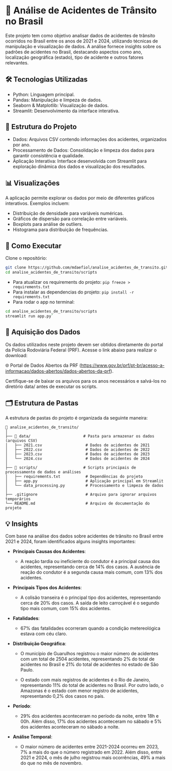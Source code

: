 # 🚗 Análise de Acidentes de Trânsito no Brasil
Este projeto tem como objetivo analisar dados de acidentes de trânsito ocorridos no Brasil entre os anos de 2021 e 2024, utilizando técnicas de manipulação e visualização de dados. A análise fornece insights sobre os padrões de acidentes no Brasil, destacando aspectos como ano, localização geográfica (estado), tipo de acidente e outros fatores relevantes.

## 🛠️ Tecnologias Utilizadas
- Python: Linguagem principal.
- Pandas: Manipulação e limpeza de dados.
- Seaborn & Matplotlib: Visualização de dados.
- Streamlit: Desenvolvimento da interface interativa.

## 📂 Estrutura do Projeto
- Dados: Arquivos CSV contendo informações dos acidentes, organizados por ano.
- Processamento de Dados: Consolidação e limpeza dos dados para garantir consistência e qualidade.
- Aplicação Interativa: Interface desenvolvida com Streamlit para exploração dinâmica dos dados e visualização dos resultados.

## 📊 Visualizações
A aplicação permite explorar os dados por meio de diferentes gráficos interativos. Exemplos incluem:

- Distribuição de densidade para variáveis numéricas.
- Gráficos de dispersão para correlação entre variáveis.
- Boxplots para análise de outliers.
- Histograma para distribuição de frequências.

## 🚀 Como Executar
Clone o repositório:

```bash
git clone https://github.com/mdaefiol/analise_acidentes_de_transito.git
cd analise_acidentes_de_transito/scripts
```
- Para atualizar os requirements do projeto: `pip freeze > requirements.txt`
- Para instalar as dependencias do projeto: `pip install -r requirements.txt`
- Para rodar o app no terminal: 
```bash
cd analise_acidentes_de_transito/scripts
streamlit run app.py`
```

## 🔗 Aquisição dos Dados
Os dados utilizados neste projeto devem ser obtidos diretamente do portal da Polícia Rodoviária Federal (PRF). Acesse o link abaixo para realizar o download:

🌐 Portal de Dados Abertos da PRF (https://www.gov.br/prf/pt-br/acesso-a-informacao/dados-abertos/dados-abertos-da-prf).

Certifique-se de baixar os arquivos para os anos necessários e salvá-los no diretório data/ antes de executar os scripts.


## 🗂️ Estrutura de Pastas  
A estrutura de pastas do projeto é organizada da seguinte maneira:

```plaintext
📂 analise_acidentes_de_transito/
│
├── 📂 data/                       # Pasta para armazenar os dados (arquivos CSV)
│   ├── 2021.csv                   # Dados de acidentes de 2021
│   ├── 2022.csv                   # Dados de acidentes de 2022
│   ├── 2023.csv                   # Dados de acidentes de 2023
│   └── 2024.csv                   # Dados de acidentes de 2024
│
├── 📂 scripts/                    # Scripts principais de processamento de dados e análises
│   ├── requirements.txt           # Dependências do projeto
│   ├── app.py                     # Aplicação principal em Streamlit
│   └── data_processing.py         # Processamento e limpeza de dados
│
├── .gitignore                     # Arquivo para ignorar arquivos temporários
└── README.md                      # Arquivo de documentação do projeto
```

## 💡 Insights
Com base na análise dos dados sobre acidentes de trânsito no Brasil entre 2021 e 2024, foram identificados alguns insights importantes:

- **Principais Causas dos Acidentes**:
   - A reação tardia ou ineficiente do condutor é a principal causa dos acidentes, representando cerca de 14% dos casos. A ausência de reação do condutor é a segunda causa mais comum, com 13% dos acidentes.

- **Principais Tipos dos Acidentes**:
   - A colisão transeira é o principal tipo dos acidentes, representando cerca de 20% dos casos. A saída de leito carroçável é o segundo tipo mais comum, com 15% dos acidentes.

- **Fatalidades**:
   - 67% das fatalidades ocorreram quando a condição metereológica estava com céu claro.

- **Distribuição Geográfica**:
   - O município de Guarulhos registrou o maior número de acidentes com um total de 2504 acidentes, representando 2% do total de acidentes no Brasil e 21% do total de acidentes no estado de São Paulo.

   - O estado com mais registros de acidentes é o Rio de Janeiro, representando 11% do total de acidentes no Brasil. Por outro lado, o Amazonas é o estado com menor registro de acidentes, representando 0,2% dos casos no país.

- **Período**:
   - 29% dos acidentes aconteceram no período da noite, entre 18h e 00h. Além disso, 17% dos acidentes aconteceram no sábado e 5% dos acidentes aconteceram no sábado a noite.

- **Análise Temporal**:
   - O maior número de acidentes entre 2021-2024 ocorreu em 2023, 7% a mais do que o número registrado em 2022. Além disso, entre 2021 e 2024, o mês de julho registrou mais ocorrências, 49% a mais do que no mês de novembro.
